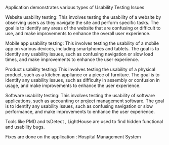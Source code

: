 Application demonstrates various types of Usability Testing Issues

Website usability testing: This involves testing the usability of a website by observing users as they navigate the site and perform specific tasks. The goal is to identify any areas of the website that are confusing or difficult to use, and make improvements to enhance the overall user experience.

Mobile app usability testing: This involves testing the usability of a mobile app on various devices, including smartphones and tablets. The goal is to identify any usability issues, such as confusing navigation or slow load times, and make improvements to enhance the user experience.

Product usability testing: This involves testing the usability of a physical product, such as a kitchen appliance or a piece of furniture. The goal is to identify any usability issues, such as difficulty in assembly or confusion in usage, and make improvements to enhance the user experience.

Software usability testing: This involves testing the usability of software applications, such as accounting or project management software. The goal is to identify any usability issues, such as confusing navigation or slow performance, and make improvements to enhance the user experience.

Tools like PMD and tsDetect , LightHouse are used to find hidden functional and usability bugs.

Fixes are done on the application : Hospital Management System

